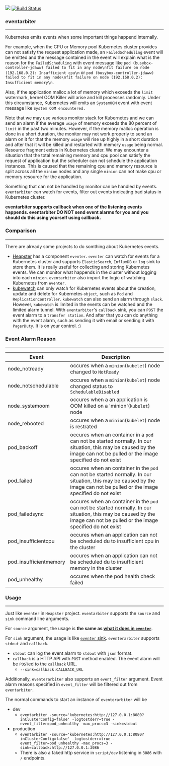 ![](https://img.shields.io/badge/LICENSE-AGPL-blue.svg)
[![Build Status](https://travis-ci.org/andyxning/eventarbiter.svg?branch=master)](https://travis-ci.org/andyxning/eventarbiter)

### eventarbiter
----
Kubernetes emits events when some important things happend internally.

For example, when the CPU or Memory pool Kubernetes cluster provides can not satisfy the request application made, an `FailedScheduling` event will be emitted and the message contained in the event will explain what is the reason for the `FailedScheduling` with event message like `pod (busybox-controller-jdaww) failed to fit in any node\nfit failure on node (192.168.0.2): Insufficient cpu\n` or `pod (busybox-controller-jdaww) failed to fit in any node\nfit failure on node (192.168.0.2): Insufficient memory\n`.

Also, if the application malloc a lot of memory which exceeds the `limit` watermark, kernel OOM Killer will arise and kill processes randomly. Under this circumstance, Kubernetes will emits an `SystemOOM` event with event message like `System OOM encountered.`

Note that we may use various monitor stack for Kubernetes and we can send an alarm if the average `usage` of memory exceeds the 80 percent of `limit` in the past two minutes. However, if the memory malloc operation is done in a short duration, the monitor may not work properly to send an alarm on it for that the memory `usage` will rise up highly in a short duration and after that it will be killed and restarted with memory `usage` being normal. Resource fragment exists in Kubernetes cluster. We may encounter a situation that the total remaining memory and cpu pool can satisfy the request of application but the scheduler can not schedule the application instances. This is caused that the remaining cpu and memory resource is split across all the `minion` nodes and any single `minion` can not make cpu or memory resource for the application.

Something that can not be handled by monitor can be handled by events. `eventarbiter` can watch for events, filter out events indicating bad status in Kubernetes cluster.

**eventarbiter supports callback when one of the listening events happends. eventarbiter DO NOT send event alarms for you and you should do this using yourself using callback.**


### Comparison
----
There are already some projects to do somthing about Kubernetes events.
* [Heapster](https://github.com/kubernetes/heapster) has a component `eventer`. `eventer` can watch for events for a Kubernetes cluster and supports `ElasticSearch`, `InfluxDB` or `log` sink to store them. It is really useful for collecting and storing Kubernetes events. We can monitor what happends in the cluster without logging into each `minion`. `eventarbiter` also import the logic of watching Kubernetes from `eventer`.
* [kubewatch](https://github.com/skippbox/kubewatch) can only watch for Kubernetes events about the creation, update and delete for Kubernetes `object`, such as `Pod` and `ReplicationController`. `kubewatch` can also send an alarm through `slack`. However, `kubewatch` is limited in the events can be watched and the limited alarm tunnel. With `eventarbiter`'s `callback` sink, you can `POST` the event alarm to a `transfer station`. And after that you can do anything with the event alarm, such as sending it with email or sending it with `PagerDuty`. It is on your control. :)

### Event Alarm Reason
----
|Event|Description|
|-----|-----------|
|node_notready|occures when a `minion`(`kubelet`) node changed to `NotReady`| 
|node_notschedulable|occures when a `minion`(`kubelet`) node changed status to `SchedulableDisabled`|
|node_systemoom|occures when a an application is OOM killed on a 'minion'(`kubelet`) node|
|node_rebooted|occures when a `minion`(`kubelet`) node is restrated|
|pod_backoff| occures when an container in a `pod` can not be started normally. In our situation, this may be caused by the image can not be pulled or the image specified do not exist|
|pod_failed| occures when an container in the `pod` can not be started normally. In our situation, this may be caused by the image can not be pulled or the image specified do not exist|
|pod_failedsync|occures when an container in the `pod` can not be started normally. In our situation, this may be caused by the image can not be pulled or the image specified do not exist|
|pod_insufficientcpu| occures when an application can not be scheduled du to insufficient cpu in the cluster|
|pod_insufficientmemory|occures when an application can not be scheduled du to insufficient memory in the cluster|
|pod_unhealthy|occures when the pod health check failed|

### Usage
----
Just like `eventer` in `Heapster` project. `eventarbiter` supports the `source` and `sink` command line arguments.

For `source` argument, the usage is **the same as [what it does in `eventer`](https://github.com/kubernetes/heapster/blob/master/docs/source-configuration.md)**.

For `sink` argument, the usage is like [`eventer` sink](https://github.com/kubernetes/heapster/blob/master/docs/sink-configuration.md). `eventerarbiter` supports `stdout` and `callback`.
* `stdout` can log the event alarm to `stdout` with `json` format.
* `callback` is a HTTP API with `POST` method enabled. The event alarm will be `POST`ed to the `callback` URL.
  * `--sink=callback:CALLBACK_URL`

Additionally, `eventerarbiter` also supports an `event_filter` argument. Event alarm reasons specified in `event_filter` will be filtered out from `eventarbiter`.

The normal commands to start an instance of `eventerarbiter` will be
* dev
  * `eventarbiter -source='kubernetes:http://127.0.0.1:8080?inClusterConfig=false' -logtostderr=true -event_filter=pod_unhealthy -max_procs=3 -sink=stdout`
* production
  * `eventarbiter -source='kubernetes:http://127.0.0.1:8080?inClusterConfig=false' -logtostderr=true -event_filter=pod_unhealthy -max_procs=3 -sink=callback:http://127.0.0.1:3086`
  * There is also a faked http service in `script/dev` listening in `3086` with `/` endpoints. 
